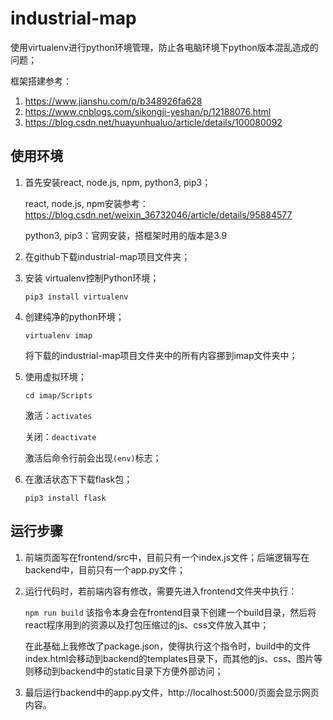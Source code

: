 # industrial-map

使用virtualenv进行python环境管理，防止各电脑环境下python版本混乱造成的问题；

框架搭建参考：

1. https://www.jianshu.com/p/b348926fa628
2. https://www.cnblogs.com/sikongji-yeshan/p/12188076.html
3. https://blog.csdn.net/huayunhualuo/article/details/100080092



## 使用环境

1. 首先安装react, node.js, npm, python3, pip3；

   react, node.js, npm安装参考：https://blog.csdn.net/weixin_36732046/article/details/95884577

   python3, pip3：官网安装，搭框架时用的版本是3.9

2. 在github下载industrial-map项目文件夹；

3. 安装 virtualenv控制Python环境；

   `pip3 install virtualenv`

4. 创建纯净的python环境；

   `virtualenv imap`

   将下载的industrial-map项目文件夹中的所有内容挪到imap文件夹中；

5. 使用虚拟环境；

   `cd imap/Scripts`

   激活：`activates`  

   关闭：`deactivate`

   激活后命令行前会出现`(env)`标志；

6. 在激活状态下下载flask包；

   `pip3 install flask`



## 运行步骤

1. 前端页面写在frontend/src中，目前只有一个index.js文件；后端逻辑写在backend中，目前只有一个app.py文件；

2. 运行代码时，若前端内容有修改，需要先进入frontend文件夹中执行：

   `npm run build`  该指令本身会在frontend目录下创建一个build目录，然后将react程序用到的资源以及打包压缩过的js、css文件放入其中；

   在此基础上我修改了package.json，使得执行这个指令时，build中的文件index.html会移动到backend的templates目录下，而其他的js、css、图片等则移动到backend中的static目录下方便外部访问；

3. 最后运行backend中的app.py文件，http://localhost:5000/页面会显示网页内容。
